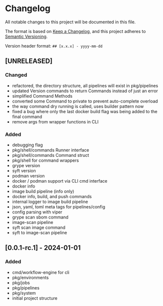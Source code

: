 # Changelog

All notable changes to this project will be documented in this file.

The format is based on [Keep a Changelog](https://keepachangelog.com/en/1.0.0/),
and this project adheres to [Semantic Versioning](https://semver.org/spec/v2.0.0.html).

Version header format: `## [x.x.x] - yyyy-mm-dd`

## [UNRELEASED]

### Changed

- refactored, the directory structure, all pipelines will exist in pkg/pipelines
- updated Version commands to return Commands instead of just an error
- simplified Command Methods
- converted some Command to private to prevent auto-complete overload
- the way command dry running is called, uses builder pattern now
- fixed a bug where only the last docker build flag was being added to the final command
- remove args from wrapper functions in CLI

### Added

- debugging flag
- pkg/shell/commands Runner interface
- pkg/shell/commands Command struct
- pkg/shell for command wrappers
- grype version
- syft version
- podman version
- docker / podman support via CLI cmd interface
- docker info
- image build pipeline (info only)
- docker info, build, and push commands
- internal logger to image build pipeline
- json, yaml, toml meta tags for pipelines/config
- config parsing with viper
- grype scan sbom command
- image-scan pipeline
- syft scan image command
- syft to image-scan pipeline

## [0.0.1-rc.1] - 2024-01-01
### Added

- cmd/workflow-engine for cli
- pkg/environments
- pkg/jobs
- pkg/pipelines
- pkg/system
- initial project structure
